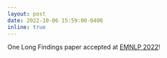 ```yaml
---
layout: post
date: 2022-10-06 15:59:00-0400
inline: true
---
```


One Long Findings paper accepted at [EMNLP 2022](https://www.eurecom.fr/en/publication/7095)!
